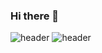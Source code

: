 ### Hi there 👋

<!--
**FullStackJinnnn/FullStackjinnnn** is a ✨ _special_ ✨ repository because its `README.md` (this file) appears on your GitHub profile.

Here are some ideas to get you started:

- 🔭 I’m currently working on ...
- 🌱 I’m currently learning ...
- 👯 I’m looking to collaborate on ...
- 🤔 I’m looking for help with ...
- 💬 Ask me about ...
- 📫 How to reach me: ...
- 😄 Pronouns: ...
- ⚡ Fun fact: ...
-->

![header](https://capsule-render.vercel.app/api?type=waving&color=gradient&height=120&animation=fadeIn&section=footer&text=Hello~-nl-🐢🐢🐢&fontColor=00ff00&fontAlign=20)
![header](https://readme-typing-svg.demolab.com?font=Fira+Code&pause=1000&color=1EF75D&random=false&width=435&lines=Welcome+to+Jin's+Github)
